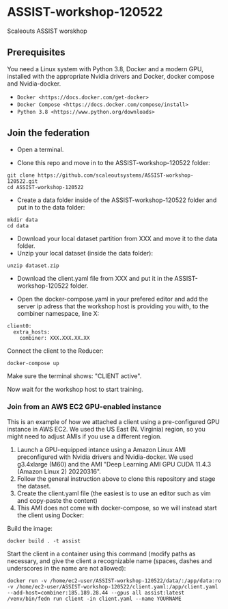 # ASSIST-workshop-120522
Scaleouts ASSIST worskhop

Prerequisites
------------
You need a Linux system with Python 3.8, Docker and a modern GPU, installed with the appropriate Nvidia drivers and Docker, docker compose and Nvidia-docker.   

-  `Docker <https://docs.docker.com/get-docker>`
-  `Docker Compose <https://docs.docker.com/compose/install>`
-  `Python 3.8 <https://www.python.org/downloads>`

## Join the federation

- Open a terminal.

- Clone this repo and move in to the ASSIST-workshop-120522 folder:
```
git clone https://github.com/scaleoutsystems/ASSIST-workshop-120522.git
cd ASSIST-workshop-120522
```
- Create a data folder inside of the ASSIST-workshop-120522 folder and put in to the data folder:
```
mkdir data
cd data
```
- Download your local dataset partition from XXX and move it to the data folder.
- Unzip your local dataset (inside the data folder):
```
unzip dataset.zip
```
- Download the client.yaml file from XXX and put it in the ASSIST-workshop-120522 folder.

- Open the docker-compose.yaml in your prefered editor and add the server ip adress that the workshop host is providing you with, to the combiner namespace, line X:
```
client0:
  extra_hosts:
    combiner: XXX.XXX.XX.XX
```
Connect the client to the Reducer:
```
docker-compose up
```
Make sure the terminal shows: "CLIENT active". 

Now wait for the workshop host to start training.

### Join from an AWS EC2 GPU-enabled instance 
This is an example of how we attached a client using a pre-configured GPU instance in AWS EC2. 
We used the US East (N. Virginia) region, so you might need to adjust AMIs if you use a different region. 

1. Launch a GPU-equipped intance using a Amazon Linux AMI preconfigured with Nvidia drivers and Nvidia-docker. We used g3.4xlarge (M60) and the AMI "Deep Learning AMI GPU CUDA 11.4.3 (Amazon Linux 2) 20220316".
2. Follow the general instruction above to clone this repository and stage the dataset. 
3. Create the client.yaml file (the easiest is to use an editor such as vim and copy-paste the content)
4. This AMI does not come with docker-compose, so we will instead start the client using Docker: 

Build the image:
```
docker build . -t assist 
```

Start the client in a container using this command (modify paths as necessary, and give the client a recognizable name (spaces, dashes and underscores in the name are not allowed): 

```
docker run -v /home/ec2-user/ASSIST-workshop-120522/data/:/app/data:ro -v /home/ec2-user/ASSIST-workshop-120522/client.yaml:/app/client.yaml --add-host=combiner:185.189.28.44 --gpus all assist:latest /venv/bin/fedn run client -in client.yaml --name YOURNAME
```



